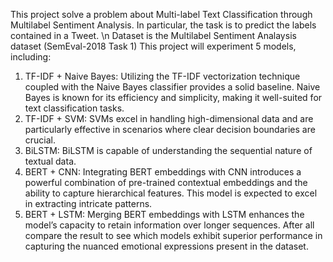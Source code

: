 This project solve a problem about Multi-label Text Classification through Multilabel Sentiment Analysis. In particular, the task is to predict the labels contained in a Tweet. \n
Dataset is the Multilabel Sentiment Analaysis dataset (SemEval-2018 Task 1)
This project will experiment 5 models, including:
1. TF-IDF + Naive Bayes: Utilizing the TF-IDF vectorization technique coupled with the Naive Bayes classifier provides a solid baseline. Naive Bayes is known for its efficiency and simplicity, making it well-suited for text classification tasks.
2. TF-IDF + SVM: SVMs excel in handling high-dimensional data and are particularly effective in scenarios where clear decision boundaries are crucial.
3. BiLSTM: BiLSTM is capable of understanding the sequential nature of textual data.
4. BERT + CNN: Integrating BERT embeddings with CNN introduces a powerful combination of pre-trained contextual embeddings and the ability to capture hierarchical features. This model is expected to excel in extracting intricate patterns.
5. BERT + LSTM: Merging BERT embeddings with LSTM enhances the model’s capacity to retain information over longer sequences.
After all compare the result to see which models exhibit superior performance in capturing the nuanced emotional expressions present in the dataset.
